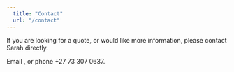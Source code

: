 ```yaml
---
  title: "Contact"
  url: "/contact"
---
```


If you are looking for a quote, or would like more information, please contact Sarah directly. 

Email [<span class="cloaked_email ep_cb8fadae"><span data-ep-a5734="sarah" data-ep-bc594="com"><span data-ep-bc594="mail." data-ep-a5734=".kate"><span data-ep-a5734=".scha" data-ep-bc594="fer@g"></span></span></span></span><script type="text/javascript">emailProtector.addCloakedMailto("ep_cb8fadae", 0);</script>,](mailto:sarah.kate.schafer@gmail.com,) or phone +27 73 307 0637.